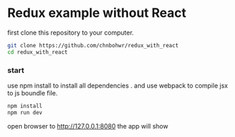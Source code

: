 # Redux example without React
first clone this repository to your computer.
```sh
git clone https://github.com/chnbohwr/redux_with_react
cd redux_with_react
```

### start
use npm install to install all dependencies . and use webpack to compile jsx to js boundle file.
```sh
npm install
npm run dev
```
open browser to http://127.0.0.1:8080
the app will show

